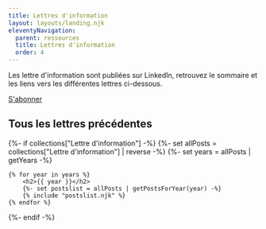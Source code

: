 ```yaml
---
title: Lettres d'information
layout: layouts/landing.njk
eleventyNavigation:
  parent: ressources
  title: Lettres d'information
  order: 4
---
```


 Les lettre d'information sont publiées sur LinkedIn, retrouvez le sommaire et les liens vers les différentes lettres ci-dessous.

<a href="https://www.linkedin.com/newsletters/7242864226900279296/?displayConfirmation=true" target="_blank" class="fr-btn" title="S‘abonner à notre lettre d’information">S'abonner</a>

## Tous les lettres précédentes
{%- if collections["Lettre d'information"] -%}
    {%- set allPosts = collections["Lettre d'information"] | reverse -%}
    {%- set years = allPosts | getYears -%}

    {% for year in years %}
        <h2>{{ year }}</h2>
        {%- set postslist = allPosts | getPostsForYear(year) -%}
        {% include "postslist.njk" %}
    {% endfor %}
{%- endif -%}
